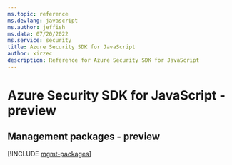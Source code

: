 ```yaml
---
ms.topic: reference
ms.devlang: javascript
ms.author: jeffish
ms.data: 07/20/2022
ms.service: security
title: Azure Security SDK for JavaScript
author: xirzec
description: Reference for Azure Security SDK for JavaScript
---
```

# Azure Security SDK for JavaScript - preview

## Management packages - preview
[!INCLUDE [mgmt-packages](security-mgmt-index.md)]
